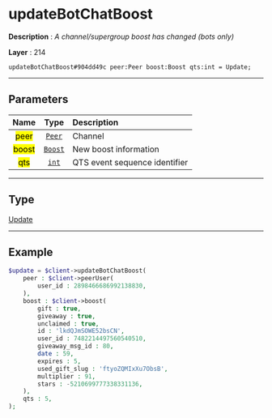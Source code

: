 # updateBotChatBoost

**Description** : *A channel/supergroup boost has changed \(bots only\)*

**Layer** : 214

```tl
updateBotChatBoost#904dd49c peer:Peer boost:Boost qts:int = Update;
```

---

## Parameters

| Name | Type | Description |
| :---: | :---: | :--- |
| <mark>peer</mark> | [`Peer`](type/Peer) | Channel |
| <mark>boost</mark> | [`Boost`](type/Boost) | New boost information |
| <mark>qts</mark> | [`int`](type/int) | QTS event sequence identifier |

---

## Type

[Update](type/Update)

---

## Example

```php
$update = $client->updateBotChatBoost(
	peer : $client->peerUser(
		user_id : 2898466686992138830,
	),
	boost : $client->boost(
		gift : true,
		giveaway : true,
		unclaimed : true,
		id : 'lkdQJmSOWE52bsCN',
		user_id : 7482214497560540510,
		giveaway_msg_id : 80,
		date : 59,
		expires : 5,
		used_gift_slug : 'ftyoZQMIxXu7ObsB',
		multiplier : 91,
		stars : -5210699777338331136,
	),
	qts : 5,
);
```